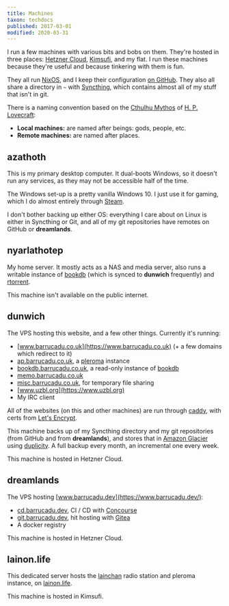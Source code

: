 ```yaml
---
title: Machines
taxon: techdocs
published: 2017-03-01
modified: 2020-03-31
---
```


I run a few machines with various bits and bobs on them.  They're
hosted in three places: [Hetzner Cloud][], [Kimsufi][], and my flat.
I run these machines because they're useful and because tinkering with
them is fun.

They all run [NixOS][], and I keep their configuration [on GitHub][].
They also all share a directory in `~` with [Syncthing][], which
contains almost all of my stuff that isn't in git.

There is a naming convention based on the [Cthulhu Mythos][] of
[H. P. Lovecraft][]:

- **Local machines:** are named after beings: gods, people, etc.
- **Remote machines:** are named after places.

[Hetzner Cloud]: https://www.hetzner.com/cloud
[Kimsufi]: https://www.kimsufi.com/us/en/index.xml
[NixOS]: https://nixos.org/
[on GitHub]: https://github.com/barrucadu/nixfiles
[Syncthing]: https://syncthing.net/
[Cthulhu Mythos]: https://en.wikipedia.org/wiki/Cthulhu_Mythos
[H. P. Lovecraft]: https://en.wikipedia.org/wiki/H._P._Lovecraft


azathoth
--------

This is my primary desktop computer.  It dual-boots Windows, so it
doesn't run any services, as they may not be accessible half of the
time.

The Windows set-up is a pretty vanilla Windows 10.  I just use it for
gaming, which I do almost entirely through [Steam][].

I don't bother backing up either OS: everything I care about on Linux
is either in Syncthing or Git, and all of my git repositories have
remotes on GitHub or **dreamlands**.

[Steam]: https://store.steampowered.com/


nyarlathotep
------------

My home server.  It mostly acts as a NAS and media server, also runs a
writable instance of [bookdb][] (which is synced to **dunwich**
frequently) and [rtorrent][].

This machine isn't available on the public internet.

[bookdb]: https://github.com/barrucadu/bookdb
[rtorrent]: https://rakshasa.github.io/rtorrent/


dunwich
-------

The VPS hosting this website, and a few other things.  Currently it's
running:

- [www.barrucadu.co.uk](https://www.barrucadu.co.uk) (+ a few domains which redirect to it)
- [ap.barrucadu.co.uk](https://ap.barrucadu.co.uk), a [pleroma][] instance
- [bookdb.barrucadu.co.uk](https://bookdb.barrucadu.co.uk), a read-only instance of [bookdb][]
- [memo.barrucadu.co.uk](https://memo.barrucadu.co.uk)
- [misc.barrucadu.co.uk](https://misc.barrucadu.co.uk), for temporary file sharing
- [www.uzbl.org](https://www.uzbl.org)
- My IRC client

All of the websites (on this and other machines) are run through
[caddy][], with certs from [Let's Encrypt][].

This machine backs up of my Syncthing directory and my git
repositories (from GitHub and from **dreamlands**), and stores that in
[Amazon Glacier][] using [duplicity][].  A full backup every month, an
incremental one every week.

This machine is hosted in Hetzner Cloud.

[pleroma]: https://pleroma.social/
[caddy]: https://caddyserver.com/
[Let's Encrypt]: https://letsencrypt.org/
[Amazon Glacier]: https://aws.amazon.com/glacier/
[duplicity]: http://duplicity.nongnu.org/


dreamlands
----------

The VPS hosting [www.barrucadu.dev](https://www.barrucadu.dev/):

- [cd.barrucadu.dev](https://cd.barrucadu.dev), CI / CD with [Concourse][]
- [git.barrucadu.dev](https://git.barrucadu.dev), hit hosting with [Gitea][]
- A docker registry

This machine is hosted in Hetzner Cloud.

[Concourse]: https://concourse-ci.org/
[Gitea]: https://gitea.io/en-us/


lainon.life
-----------

This dedicated server hosts the [lainchan][] radio station and pleroma
instance, on [lainon.life](https://lainon.life).

This machine is hosted in Kimsufi.

[lainchan]: https://lainchan.org/
